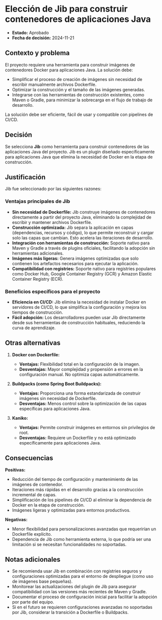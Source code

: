 # Elección de Jib para construir contenedores de aplicaciones Java

- **Estado:** Aprobado  
- **Fecha de decisión:** 2024-11-21  

## Contexto y problema  

El proyecto requiere una herramienta para construir imágenes de contenedores Docker para aplicaciones Java. La solución debe:  
- Simplificar el proceso de creación de imágenes sin necesidad de escribir manualmente archivos Dockerfile.  
- Optimizar la construcción y el tamaño de las imágenes generadas.  
- Integrarse con las herramientas de construcción existentes, como Maven o Gradle, para minimizar la sobrecarga en el flujo de trabajo de desarrollo.  

La solución debe ser eficiente, fácil de usar y compatible con pipelines de CI/CD.

## Decisión  

Se selecciona **Jib** como herramienta para construir contenedores de las aplicaciones Java del proyecto. Jib es un plugin diseñado específicamente para aplicaciones Java que elimina la necesidad de Docker en la etapa de construcción.

## Justificación  

Jib fue seleccionado por las siguientes razones:

### Ventajas principales de Jib  
- **Sin necesidad de Dockerfile:** Jib construye imágenes de contenedores directamente a partir del proyecto Java, eliminando la complejidad de escribir y mantener archivos Dockerfile.  
- **Construcción optimizada:** Jib separa la aplicación en capas (dependencias, recursos y código), lo que permite reconstruir y cargar solo las capas que cambian. Esto acelera las iteraciones de desarrollo.  
- **Integración con herramientas de construcción:** Soporte nativo para Maven y Gradle a través de plugins oficiales, facilitando la adopción sin herramientas adicionales.  
- **Imágenes más ligeras:** Genera imágenes optimizadas que solo contienen los artefactos necesarios para ejecutar la aplicación.  
- **Compatibilidad con registries:** Soporte nativo para registries populares como Docker Hub, Google Container Registry (GCR) y Amazon Elastic Container Registry (ECR).  

### Beneficios específicos para el proyecto  
- **Eficiencia en CI/CD:** Jib elimina la necesidad de instalar Docker en servidores de CI/CD, lo que simplifica la configuración y mejora los tiempos de construcción.  
- **Fácil adopción:** Los desarrolladores pueden usar Jib directamente desde sus herramientas de construcción habituales, reduciendo la curva de aprendizaje.  

## Otras alternativas  

1. **Docker con Dockerfile:**  
   - **Ventajas:** Flexibilidad total en la configuración de la imagen.  
   - **Desventajas:** Mayor complejidad y propensión a errores en la configuración manual. No optimiza capas automáticamente.  

2. **Buildpacks (como Spring Boot Buildpacks):**  
   - **Ventajas:** Proporciona una forma estandarizada de construir imágenes sin necesidad de Dockerfile.  
   - **Desventajas:** Menos control sobre la optimización de las capas específicas para aplicaciones Java.  

3. **Kaniko:**  
   - **Ventajas:** Permite construir imágenes en entornos sin privilegios de root.  
   - **Desventajas:** Requiere un Dockerfile y no está optimizado específicamente para aplicaciones Java.  

## Consecuencias  

**Positivas:**  
- Reducción del tiempo de configuración y mantenimiento de las imágenes de contenedor.  
- Iteraciones más rápidas en el desarrollo gracias a la construcción incremental de capas.  
- Simplificación de los pipelines de CI/CD al eliminar la dependencia de Docker en la etapa de construcción.  
- Imágenes ligeras y optimizadas para entornos productivos.  

**Negativas:**  
- Menor flexibilidad para personalizaciones avanzadas que requerirían un Dockerfile explícito.  
- Dependencia de Jib como herramienta externa, lo que podría ser una limitación si se necesitan funcionalidades no soportadas.  

## Notas adicionales  

- Se recomienda usar Jib en combinación con registries seguros y configuraciones optimizadas para el entorno de despliegue (como uso de imágenes base pequeñas).  
- Monitorear las actualizaciones del plugin de Jib para asegurar compatibilidad con las versiones más recientes de Maven y Gradle.  
- Documentar el proceso de configuración inicial para facilitar la adopción por parte del equipo.  
- Si en el futuro se requieren configuraciones avanzadas no soportadas por Jib, considerar la transición a Dockerfile o Buildpacks.  
